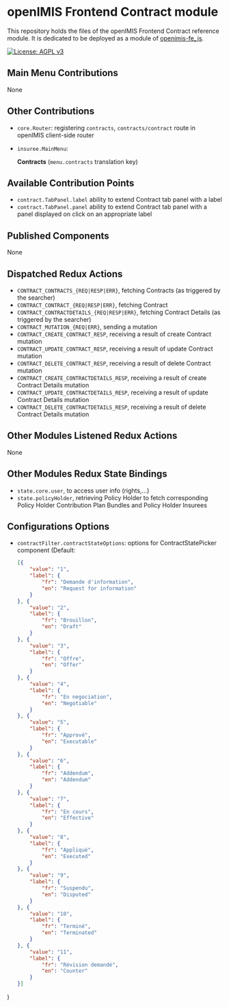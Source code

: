 # openIMIS Frontend Contract module
This repository holds the files of the openIMIS Frontend Contract reference module.
It is dedicated to be deployed as a module of [openimis-fe_js](https://github.com/openimis/openimis-fe_js).

[![License: AGPL v3](https://img.shields.io/badge/License-AGPL%20v3-blue.svg)](https://www.gnu.org/licenses/agpl-3.0)

## Main Menu Contributions
None

## Other Contributions
* `core.Router`: registering `contracts`, `contracts/contract` route in openIMIS client-side router
* `insuree.MainMenu`:
    
    **Contracts** (`menu.contracts` translation key)

## Available Contribution Points
* `contract.TabPanel.label` ability to extend Contract tab panel with a label
* `contract.TabPanel.panel` ability to extend Contract tab panel with a panel displayed on click on an appropriate label

## Published Components
None

## Dispatched Redux Actions
* `CONTRACT_CONTRACTS_{REQ|RESP|ERR}`, fetching Contracts (as triggered by the searcher)
* `CONTRACT_CONTRACT_{REQ|RESP|ERR}`, fetching Contract
* `CONTRACT_CONTRACTDETAILS_{REQ|RESP|ERR}`, fetching Contract Details (as triggered by the searcher)
* `CONTRACT_MUTATION_{REQ|ERR}`, sending a mutation
* `CONTRACT_CREATE_CONTRACT_RESP`, receiving a result of create Contract mutation
* `CONTRACT_UPDATE_CONTRACT_RESP`, receiving a result of update Contract mutation
* `CONTRACT_DELETE_CONTRACT_RESP`, receiving a result of delete Contract mutation
* `CONTRACT_CREATE_CONTRACTDETAILS_RESP`, receiving a result of create Contract Details mutation
* `CONTRACT_UPDATE_CONTRACTDETAILS_RESP`, receiving a result of update Contract Details mutation
* `CONTRACT_DELETE_CONTRACTDETAILS_RESP`, receiving a result of delete Contract Details mutation

## Other Modules Listened Redux Actions
None

## Other Modules Redux State Bindings
* `state.core.user`, to access user info (rights,...)
* `state.policyHolder`, retrieving Policy Holder to fetch corresponding Policy Holder Contribution Plan Bundles and Policy Holder Insurees

## Configurations Options
* `contractFilter.contractStateOptions`: options for ContractStatePicker component (Default:
    ```json
    [{
        "value": "1",
        "label": {
            "fr": "Demande d'information",
            "en": "Request for information"
        }
    }, {
        "value": "2",
        "label": {
            "fr": "Brouillon",
            "en": "Draft"
        }
    }, {
        "value": "3",
        "label": {
            "fr": "Offre",
            "en": "Offer"
        }
    }, {
        "value": "4",
        "label": {
            "fr": "En negociation",
            "en": "Negotiable"
        }
    }, {
        "value": "5",
        "label": {
            "fr": "Apprové",
            "en": "Executable"
        }
    }, {
        "value": "6",
        "label": {
            "fr": "Addendum",
            "en": "Addendum"
        }
    }, {
        "value": "7",
        "label": {
            "fr": "En cours",
            "en": "Effective"
        }
    }, {
        "value": "8",
        "label": {
            "fr": "Appliqué",
            "en": "Executed"
        }
    }, {
        "value": "9",
        "label": {
            "fr": "Suspendu",
            "en": "Disputed"
        }
    }, {
        "value": "10",
        "label": {
            "fr": "Terminé",
            "en": "Terminated"
        }
    }, {
        "value": "11",
        "label": {
            "fr": "Révision demandé",
            "en": "Counter"
        }
    }]
    ```
)
